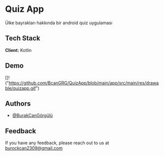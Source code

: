 
# Quiz App

Ülke bayrakları hakkında bir android quiz uygulaması
## Tech Stack

**Client:** Kotlin






## Demo
[]!("https://github.com/BcanGRG/QuizApp/blob/main/app/src/main/res/drawable/quizapp.gif")


## Authors

- [@BurakCanGörgülü](https://github.com/BcanGRG)


## Feedback

If you have any feedback, please reach out to us at burockcan2309@gmail.com


